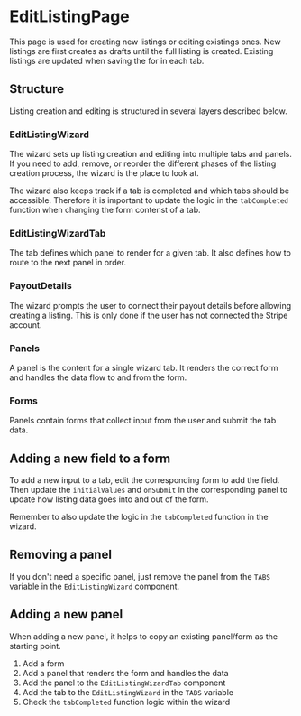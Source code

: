 # EditListingPage

This page is used for creating new listings or editing existings ones. New listings are first
creates as drafts until the full listing is created. Existing listings are updated when saving the
for in each tab.

## Structure

Listing creation and editing is structured in several layers described below.

### EditListingWizard

The wizard sets up listing creation and editing into multiple tabs and panels. If you need to add,
remove, or reorder the different phases of the listing creation process, the wizard is the place to
look at.

The wizard also keeps track if a tab is completed and which tabs should be accessible. Therefore it
is important to update the logic in the `tabCompleted` function when changing the form contenst of a
tab.

### EditListingWizardTab

The tab defines which panel to render for a given tab. It also defines how to route to the next
panel in order.

### PayoutDetails

The wizard prompts the user to connect their payout details before allowing creating a listing. This
is only done if the user has not connected the Stripe account.

### Panels

A panel is the content for a single wizard tab. It renders the correct form and handles the data
flow to and from the form.

### Forms

Panels contain forms that collect input from the user and submit the tab data.

## Adding a new field to a form

To add a new input to a tab, edit the corresponding form to add the field. Then update the
`initialValues` and `onSubmit` in the corresponding panel to update how listing data goes into and
out of the form.

Remember to also update the logic in the `tabCompleted` function in the wizard.

## Removing a panel

If you don't need a specific panel, just remove the panel from the `TABS` variable in the
`EditListingWizard` component.

## Adding a new panel

When adding a new panel, it helps to copy an existing panel/form as the starting point.

1.  Add a form
1.  Add a panel that renders the form and handles the data
1.  Add the panel to the `EditListingWizardTab` component
1.  Add the tab to the `EditListingWizard` in the `TABS` variable
1.  Check the `tabCompleted` function logic within the wizard
